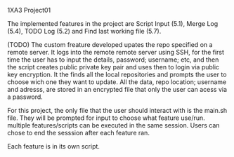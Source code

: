 1XA3 Project01

The implemented features in the project are Script Input (5.1), Merge Log (5.4), TODO Log (5.2) and Find last working file (5.7).

(TODO) The custom freature developed upates the repo specified on a remote server. It logs into the remote remote server using SSH, for the first time the user has to input the details, password; username; etc, and then the script creates public private key pair and uses then to login via public key encryption. It the finds all the local repositories and prompts the user to choose wich one they want to update. All the data, repo location; username and adresss, are stored in an encrypted file that only the user can acess via a password.

For this project, the only file that the user should interact with is the main.sh file. They will be prompted for input to choose what feature use/run. multiple features/scripts can be executed in the same session. Users can chose to end the sesssion after each feature ran.

Each feature is in its own script.
